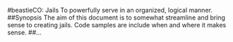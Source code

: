 #beastieCO: Jails
To powerfully serve in an organized, logical manner.
##Synopsis
The aim of this document is to somewhat streamline and bring sense to creating jails. Code
samples are include when and where it makes sense.
##...

